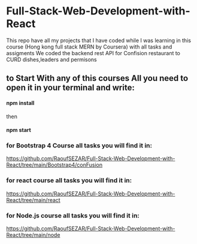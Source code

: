 # Full-Stack-Web-Development-with-React
This repo have all my projects that I have coded while I was learning in this course (Hong kong full stack MERN by Coursera) with all tasks and assigments
We coded the backend rest API for Confision restaurant to CURD dishes,leaders and permisons

 ## to Start With any of this courses All you need to open it in your terminal and write:
  #### npm install
  then
  #### npm start
 
 ### for Bootstrap 4 Course all tasks you will find it in:
 
 https://github.com/RaoufSEZAR/Full-Stack-Web-Development-with-React/tree/main/Bootstrap4/conFusion
 
 ### for react course all tasks you will find it in:
 
 https://github.com/RaoufSEZAR/Full-Stack-Web-Development-with-React/tree/main/react
 
 ### for Node.js course all tasks you will find it in:
 
 https://github.com/RaoufSEZAR/Full-Stack-Web-Development-with-React/tree/main/node
 
 
